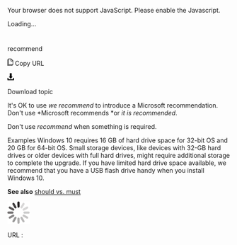 Your browser does not support JavaScript. Please enable the Javascript.

Loading...

# 

recommend

![Copy URL](recommend_files/Copy.png)
Copy URL

![Download](recommend_files/Download.png)

Download topic

It's OK to use *we recommend* to introduce a Microsoft recommendation. Don't use *Microsoft recommends *or *it is recommended*.

Don't use *recommend* when something is required.

Examples
Windows 10 requires 16 GB of hard drive space for 32-bit OS and 20 GB for 64-bit OS.
Small
storage devices, like devices with 32-GB hard drives or older devices
with full hard drives, might require additional storage to complete
the upgrade. If you have limited hard drive space available, we
recommend that you have a USB flash drive handy when you install
Windows 10.

**See also** [should vs. must](https://worldready.cloudapp.net/Styleguide/Read?id=2700&topicid=35667)

![In progress](recommend_files/activity-large.gif)

URL :
